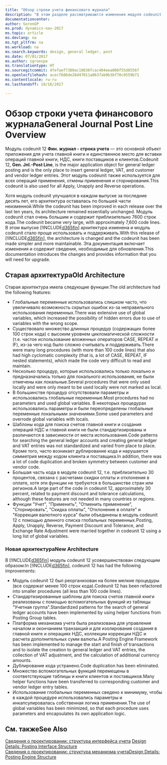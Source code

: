 ```yaml
---
title: "Обзор строки учета финансового журнала"
description: "В этом разделе рассматриваются изменения модуля codeunit 12 **Фин. журнал строка учета** — это основной объект приложения для учета главной книги и единственное место для вставки операций главной книги, НДС, книги поставщиков и клиентов."
documentationcenter: 
author: SorenGP
ms.prod: dynamics-nav-2017
ms.topic: article
ms.devlang: na
ms.tgt_pltfrm: na
ms.workload: na
ms.search.keywords: design, general ledger, post
ms.date: 07/01/2017
ms.author: sgroespe
ms.translationtype: HT
ms.sourcegitcommit: 4fefaef7380ac10836fcac404eea006f55d8556f
ms.openlocfilehash: acec7686de26d47011a0637ab0b3bf70c8559b71
ms.contentlocale: ru-ru
ms.lasthandoff: 10/16/2017

---
```

# <a name="general-journal-post-line-overview"></a><span data-ttu-id="ababf-103">Обзор строки учета финансового журнала</span><span class="sxs-lookup"><span data-stu-id="ababf-103">General Journal Post Line Overview</span></span>
<span data-ttu-id="ababf-104">Модуль codeunit 12 **Фин. журнал - строка учета** — это основной объект приложения для учета главной книги и единственное место для вставки операций главной книги, НДС, книги поставщиков и клиентов.</span><span class="sxs-lookup"><span data-stu-id="ababf-104">Codeunit 12, **Gen. Jnl.-Post Line**, is the major application object for general ledger posting and is the only place to insert general ledger, VAT, and customer and vendor ledger entries.</span></span> <span data-ttu-id="ababf-105">Этот модуль codeunit также используется для всех операций применения, отмены применения и сторнирования.</span><span class="sxs-lookup"><span data-stu-id="ababf-105">This codeunit is also used for all Apply, Unapply and Reverse operations.</span></span>  
  
<span data-ttu-id="ababf-106">Хотя модуль codeunit улучшался в каждом выпуске за последние десять лет, его архитектура оставалась по большей части неизменной.</span><span class="sxs-lookup"><span data-stu-id="ababf-106">While the codeunit has been improved in each release over the last ten years, its architecture remained essentially unchanged.</span></span> <span data-ttu-id="ababf-107">Модуль codeunit стал очень большим и содержит приблизительно 7600 строк кода.</span><span class="sxs-lookup"><span data-stu-id="ababf-107">The codeunit became very large, with approximately 7,600 code lines.</span></span> <span data-ttu-id="ababf-108">В этом выпуске [!INCLUDE[d365fin](includes/d365fin_md.md)] архитектура изменена и модуль codeunit стало проще использовать и поддерживать.</span><span class="sxs-lookup"><span data-stu-id="ababf-108">With this release of [!INCLUDE[d365fin](includes/d365fin_md.md)], the architecture is changed and the codeunit has been made simpler and more maintainable.</span></span> <span data-ttu-id="ababf-109">Эта документация включает изменения и содержит сведения, необходимые для обновления.</span><span class="sxs-lookup"><span data-stu-id="ababf-109">This documentation introduces the changes and provides information that you will need for upgrade.</span></span>  
  
## <a name="old-architecture"></a><span data-ttu-id="ababf-110">Старая архитектура</span><span class="sxs-lookup"><span data-stu-id="ababf-110">Old Architecture</span></span>  
<span data-ttu-id="ababf-111">Старая архитектура имела следующие функции:</span><span class="sxs-lookup"><span data-stu-id="ababf-111">The old architecture had the following features:</span></span>  
  
* <span data-ttu-id="ababf-112">Глобальные переменные использовались слишком часто, что увеличивало возможность скрытых ошибок из-за неправильного использования переменных.</span><span class="sxs-lookup"><span data-stu-id="ababf-112">There was extensive use of global variables, which increased the possibility of hidden errors due to use of variables with the wrong scope.</span></span>  
* <span data-ttu-id="ababf-113">Существовало множество длинных процедур (содержащих более 100 строк кода) с высоким уровнем цикломатической сложности (т.е. частое использование вложенных операторов CASE, REPEAT и IF), из-за чего код было сложно считывать и поддерживать.</span><span class="sxs-lookup"><span data-stu-id="ababf-113">There were many long procedures (with more than 100 code lines) that also had high cyclomatic complexity (that is, a lot of CASE, REPEAT, IF nested statements), which made the code very difficult to read and maintain.</span></span>  
* <span data-ttu-id="ababf-114">Несколько процедур, которые использовались только локально и предназначались только для локального использования, не были отмечены как локальные.</span><span class="sxs-lookup"><span data-stu-id="ababf-114">Several procedures that were only used locally and were only meant to be used locally were not marked as local.</span></span>  
* <span data-ttu-id="ababf-115">В большинстве процедур отсутствовали параметры и использовались глобальные переменные.</span><span class="sxs-lookup"><span data-stu-id="ababf-115">Most procedures had no parameters and used global variables.</span></span> <span data-ttu-id="ababf-116">В некоторых процедурах использовались параметры и были переопределены глобальные переменные локальными значениями.</span><span class="sxs-lookup"><span data-stu-id="ababf-116">Some used parameters and overrode global variables with locals.</span></span>  
* <span data-ttu-id="ababf-117">Шаблоны кода для поиска счетов главной книги и создания операций НДС и главной книги не были стандартизированы и различаются в зависимости от места использования.</span><span class="sxs-lookup"><span data-stu-id="ababf-117">Code patterns for searching the general ledger accounts and creating general ledger and VAT entries was not standardized and varied from place to place.</span></span> <span data-ttu-id="ababf-118">Кроме того, часто возникает дублирование кода и нарушается симметрия между кодом клиента и поставщика.</span><span class="sxs-lookup"><span data-stu-id="ababf-118">In addition, there was a lot of code duplication and broken symmetry between customer and vendor code.</span></span>  
* <span data-ttu-id="ababf-119">Большая часть кода в модуле codeunit 12, т.е. приблизительно 30 процентов, связана с расчетами скидки оплаты и отклонения в оплате, хотя эти функции не требуются в большинстве стран или регионов.</span><span class="sxs-lookup"><span data-stu-id="ababf-119">A large part of the code in codeunit 12, approximately 30 percent, related to payment discount and tolerance calculations, although these features are not needed in many countries or regions.</span></span>  
* <span data-ttu-id="ababf-120">Функции "Учет", "Применить", "Отменить применение", "Сторнировать", "Скидка оплаты", "Отклонение в оплате" и "Коррекция валютного курса" были объединены в модуль codeunit 12 с помощью длинного списка глобальных переменных.</span><span class="sxs-lookup"><span data-stu-id="ababf-120">Posting, Apply, Unapply, Reverse, Payment Discount and Tolerance, and Exchange Rate Adjustment were married together in codeunit 12 using a long list of global variables.</span></span>  
  
### <a name="new-architecture"></a><span data-ttu-id="ababf-121">Новая архитектура</span><span class="sxs-lookup"><span data-stu-id="ababf-121">New Architecture</span></span>  
<span data-ttu-id="ababf-122">В [!INCLUDE[d365fin](includes/d365fin_md.md)] модуль codeunit 12 усовершенствован следующим образом:</span><span class="sxs-lookup"><span data-stu-id="ababf-122">In [!INCLUDE[d365fin](includes/d365fin_md.md)], codeunit 12 has had the following improvements:</span></span>  
  
* <span data-ttu-id="ababf-123">Модуль codeunit 12 был реорганизован на более мелкие процедуры (все содержат менее 100 строк кода).</span><span class="sxs-lookup"><span data-stu-id="ababf-123">Codeunit 12 has been refactored into smaller procedures (all less than 100 code lines).</span></span>  
* <span data-ttu-id="ababf-124">Стандартизированные шаблоны для поиска счетов главной книги реализованы с помощью вспомогательных функций из таблицы "Учетная группа".</span><span class="sxs-lookup"><span data-stu-id="ababf-124">Standardized patterns for the search of general ledger accounts have been implemented by using helper functions from Posting Group tables.</span></span>  
* <span data-ttu-id="ababf-125">Платформа механизма учета была реализована для управления началом и окончанием транзакций и для изолирования создания в главной книге и операциях НДС, коллекции коррекции НДС и расчета дополнительных сумм валюты.</span><span class="sxs-lookup"><span data-stu-id="ababf-125">A Posting Engine Framework has been implemented to manage the start and finish of transactions and to isolate the creation to general ledger and VAT entries, the collection of VAT adjustment, and the calculation of additional currency amounts.</span></span>  
* <span data-ttu-id="ababf-126">Дублирование кода устранено.</span><span class="sxs-lookup"><span data-stu-id="ababf-126">Code duplication has been eliminated.</span></span>  
* <span data-ttu-id="ababf-127">Множество вспомогательных функций перемещены в соответствующие таблицы и книги клиентов и поставщиков.</span><span class="sxs-lookup"><span data-stu-id="ababf-127">Many helper functions have been transferred to corresponding customer and vendor ledger entry tables.</span></span>  
* <span data-ttu-id="ababf-128">Использование глобальных переменных сведено к минимуму, чтобы в каждой процедуре использовались параметры и инкапсулировалась собственная логика применения.</span><span class="sxs-lookup"><span data-stu-id="ababf-128">The use of global variables has been minimized, so that each procedure uses parameters and encapsulates its own application logic.</span></span>  
  
## <a name="see-also"></a><span data-ttu-id="ababf-129">См. также</span><span class="sxs-lookup"><span data-stu-id="ababf-129">See Also</span></span>  
<span data-ttu-id="ababf-130">[Сведения о проектировании: структура интерфейса учета](design-details-posting-interface-structure.md) </span><span class="sxs-lookup"><span data-stu-id="ababf-130">[Design Details: Posting Interface Structure](design-details-posting-interface-structure.md) </span></span>  
[<span data-ttu-id="ababf-131">Сведения о проектировании: структура механизма учета</span><span class="sxs-lookup"><span data-stu-id="ababf-131">Design Details: Posting Engine Structure</span></span>](design-details-posting-engine-structure.md)

